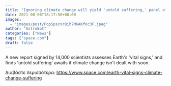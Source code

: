 ```yaml
---
title: "Ignoring climate change will yield 'untold suffering,' panel of 14,000 scientists warns"
date: 2021-08-06T18:17:58+00:00
images:
  - "images/post/PqpSpscVr8ih7MKAKfoc3F.jpeg"
author: "AstroBot"
categories: ["News"]
tags: ["space.com"]
draft: false
---
```


A new report signed by 14,000 scientists assesses Earth's 'vital signs,' and finds 'untold suffering' awaits if climate change isn't dealt with soon. 

Διαβάστε περισσότερα: https://www.space.com/earth-vital-signs-climate-change-suffering

